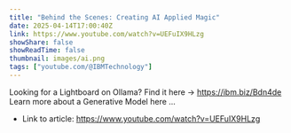 ```yaml
---
title: "Behind the Scenes: Creating AI Applied Magic"
date: 2025-04-14T17:00:40Z
link: https://www.youtube.com/watch?v=UEFuIX9HLzg
showShare: false
showReadTime: false
thumbnail: images/ai.png
tags: ["youtube.com/@IBMTechnology"]
---
```

Looking for a Lightboard on Ollama? Find it here → https://ibm.biz/Bdn4de Learn more about a Generative Model here ...

- Link to article: https://www.youtube.com/watch?v=UEFuIX9HLzg